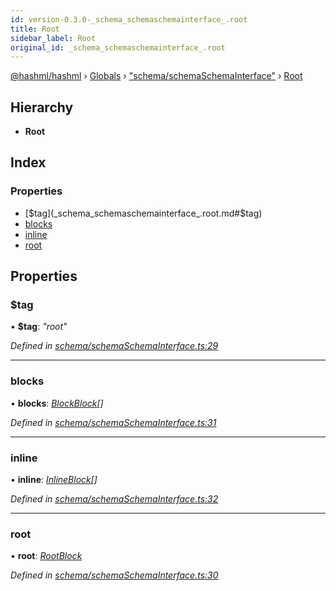 ```yaml
---
id: version-0.3.0-_schema_schemaschemainterface_.root
title: Root
sidebar_label: Root
original_id: _schema_schemaschemainterface_.root
---
```


[@hashml/hashml](../index.md) › [Globals](../globals.md) › ["schema/schemaSchemaInterface"](../modules/_schema_schemaschemainterface_.md) › [Root](_schema_schemaschemainterface_.root.md)

## Hierarchy

* **Root**

## Index

### Properties

* [$tag](_schema_schemaschemainterface_.root.md#$tag)
* [blocks](_schema_schemaschemainterface_.root.md#blocks)
* [inline](_schema_schemaschemainterface_.root.md#inline)
* [root](_schema_schemaschemainterface_.root.md#root)

## Properties

###  $tag

• **$tag**: *"root"*

*Defined in [schema/schemaSchemaInterface.ts:29](https://github.com/hashml/hashml/blob/6983021/src/schema/schemaSchemaInterface.ts#L29)*

___

###  blocks

• **blocks**: *[BlockBlock](_schema_schemaschemainterface_.blockblock.md)[]*

*Defined in [schema/schemaSchemaInterface.ts:31](https://github.com/hashml/hashml/blob/6983021/src/schema/schemaSchemaInterface.ts#L31)*

___

###  inline

• **inline**: *[InlineBlock](_schema_schemaschemainterface_.inlineblock.md)[]*

*Defined in [schema/schemaSchemaInterface.ts:32](https://github.com/hashml/hashml/blob/6983021/src/schema/schemaSchemaInterface.ts#L32)*

___

###  root

• **root**: *[RootBlock](_schema_schemaschemainterface_.rootblock.md)*

*Defined in [schema/schemaSchemaInterface.ts:30](https://github.com/hashml/hashml/blob/6983021/src/schema/schemaSchemaInterface.ts#L30)*
